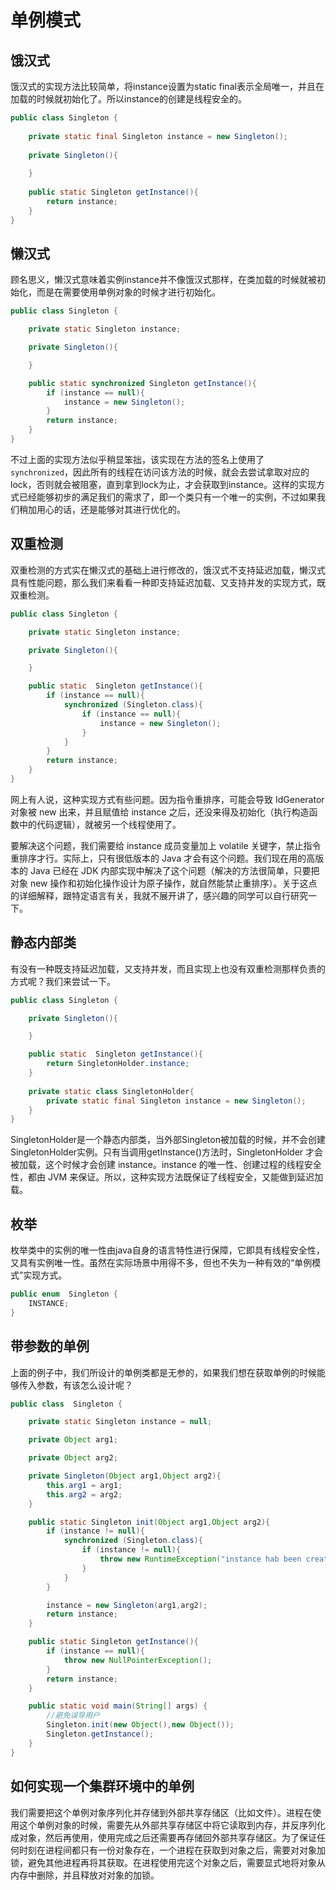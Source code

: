 # 单例模式

## 饿汉式

饿汉式的实现方法比较简单，将instance设置为static final表示全局唯一，并且在加载的时候就初始化了。所以instance的创建是线程安全的。

````java
public class Singleton {
    
    private static final Singleton instance = new Singleton();
    
    private Singleton(){
        
    }
    
    public static Singleton getInstance(){
        return instance;
    }
}
````

## 懒汉式

顾名思义，懒汉式意味着实例instance并不像饿汉式那样，在类加载的时候就被初始化，而是在需要使用单例对象的时候才进行初始化。

````java
public class Singleton {

    private static Singleton instance;

    private Singleton(){

    }

    public static synchronized Singleton getInstance(){
        if (instance == null){
            instance = new Singleton();
        }
        return instance;
    }
}
````

不过上面的实现方法似乎稍显笨拙，该实现在方法的签名上使用了`synchronized`，因此所有的线程在访问该方法的时候，就会去尝试拿取对应的lock，否则就会被阻塞，直到拿到lock为止，才会获取到instance。这样的实现方式已经能够初步的满足我们的需求了，即一个类只有一个唯一的实例，不过如果我们稍加用心的话，还是能够对其进行优化的。

## 双重检测

双重检测的方式实在懒汉式的基础上进行修改的，饿汉式不支持延迟加载，懒汉式具有性能问题，那么我们来看看一种即支持延迟加载、又支持并发的实现方式，既双重检测。

````java
public class Singleton {

    private static Singleton instance;

    private Singleton(){

    }

    public static  Singleton getInstance(){
        if (instance == null){
            synchronized (Singleton.class){
                if (instance == null){
                    instance = new Singleton();
                }
            }
        }
        return instance;
    }
}
````

网上有人说，这种实现方式有些问题。因为指令重排序，可能会导致 IdGenerator 对象被 new 出来，并且赋值给 instance 之后，还没来得及初始化（执行构造函数中的代码逻辑），就被另一个线程使用了。

要解决这个问题，我们需要给 instance 成员变量加上 volatile 关键字，禁止指令重排序才行。实际上，只有很低版本的 Java 才会有这个问题。我们现在用的高版本的 Java 已经在 JDK 内部实现中解决了这个问题（解决的方法很简单，只要把对象 new 操作和初始化操作设计为原子操作，就自然能禁止重排序）。关于这点的详细解释，跟特定语言有关，我就不展开讲了，感兴趣的同学可以自行研究一下。

## 静态内部类

有没有一种既支持延迟加载，又支持并发，而且实现上也没有双重检测那样负责的方式呢？我们来尝试一下。

````java
public class Singleton {

    private Singleton(){

    }

    public static  Singleton getInstance(){
        return SingletonHolder.instance;
    }
    
    private static class SingletonHolder{
        private static final Singleton instance = new Singleton();
    }
}
````

SingletonHolder是一个静态内部类，当外部Singleton被加载的时候，并不会创建SingletonHolder实例。只有当调用getInstance()方法时，SingletonHolder 才会被加载，这个时候才会创建 instance。instance 的唯一性、创建过程的线程安全性，都由 JVM 来保证。所以，这种实现方法既保证了线程安全，又能做到延迟加载。

## 枚举

枚举类中的实例的唯一性由java自身的语言特性进行保障，它即具有线程安全性，又具有实例唯一性。虽然在实际场景中用得不多，但也不失为一种有效的“单例模式”实现方式。

````java
public enum  Singleton {
    INSTANCE;
}
````

## 带参数的单例

上面的例子中，我们所设计的单例类都是无参的，如果我们想在获取单例的时候能够传入参数，有该怎么设计呢？

````java
public class  Singleton {

    private static Singleton instance = null;

    private Object arg1;

    private Object arg2;

    private Singleton(Object arg1,Object arg2){
        this.arg1 = arg1;
        this.arg2 = arg2;
    }

    public static Singleton init(Object arg1,Object arg2){
        if (instance != null){
            synchronized (Singleton.class){
                if (instance != null){
                    throw new RuntimeException("instance hab been created,please don't create repeatedly");
                }
            }
        }

        instance = new Singleton(arg1,arg2);
        return instance;
    }

    public static Singleton getInstance(){
        if (instance == null){
            throw new NullPointerException();
        }
        return instance;
    }

    public static void main(String[] args) {
        //避免误导用户
        Singleton.init(new Object(),new Object());
        Singleton.getInstance();
    }
}
````

## 如何实现一个集群环境中的单例

我们需要把这个单例对象序列化并存储到外部共享存储区（比如文件）。进程在使用这个单例对象的时候，需要先从外部共享存储区中将它读取到内存，并反序列化成对象，然后再使用，使用完成之后还需要再存储回外部共享存储区。为了保证任何时刻在进程间都只有一份对象存在，一个进程在获取到对象之后，需要对对象加锁，避免其他进程再将其获取。在进程使用完这个对象之后，需要显式地将对象从内存中删除，并且释放对对象的加锁。